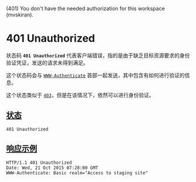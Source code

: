 (401) You don't have the needed authorization for this workspace (mvskiran).

# 401 Unauthorized

状态码 **`401 Unauthorized`** 代表客户端错误，指的是由于缺乏目标资源要求的身份验证凭证，发送的请求未得到满足。

这个状态码会与 [`WWW-Authenticate`](https://developer.mozilla.org/zh-CN/docs/Web/HTTP/Headers/WWW-Authenticate) 首部一起发送，其中包含有如何进行验证的信息。

这个状态类似于 [`403`](https://developer.mozilla.org/zh-CN/docs/Web/HTTP/Status/403)，但是在该情况下，依然可以进行身份验证。

## [状态](https://developer.mozilla.org/zh-CN/docs/Web/HTTP/Status/401#状态)

```
401 Unauthorized
```

## [响应示例](https://developer.mozilla.org/zh-CN/docs/Web/HTTP/Status/401#响应示例)

```
HTTP/1.1 401 Unauthorized
Date: Wed, 21 Oct 2015 07:28:00 GMT
WWW-Authenticate: Basic realm="Access to staging site"
```